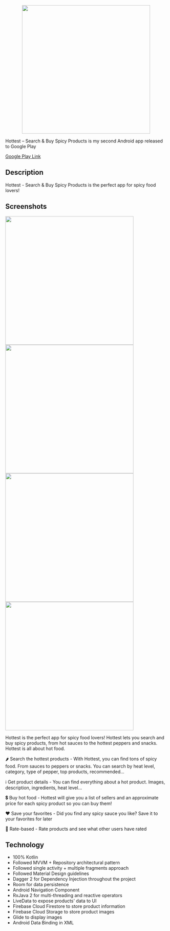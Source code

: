 <p align="center"><img src="https://lh3.googleusercontent.com/l6ZS8xdyTyeK9is47jiKgJZr1BMN-nuEBKMKijrGpiIfbxr_M4cG2UtyXh9tqKUsKA=s180-rw" width="400" style="max-width:100%;"></p>
Hottest – Search & Buy Spicy Products is my second Android app released to Google Play

[Google Play Link](https://play.google.com/store/apps/details?id=com.davlop.hottest)

## Description
Hottest - Search & Buy Spicy Products is the perfect app for spicy food lovers!

## Screenshots
<img src="https://lh3.googleusercontent.com/kCIeWrTDgkshsiS7sEC3hz-MYmwYaZcGbeqR88ELf3ZGu8ymnqUbooDz1_3J8p1bFGI=w1920-h880-rw" height="400" style="max-width:100%;"> <img src="https://lh3.googleusercontent.com/4y98XtcQqhgU-PekQpLWkXAbWY4C-F4LQnb039cuRgOoH8SJN8K-mWajTNy_wuzvJ2Ts=w1920-h880-rw" height="400" style="max-width:100%;"> <img src="https://lh3.googleusercontent.com/pEz9U3NBfeV_j2eAG6TvEBE7KzwZRwxCEMsooBseIy5C-hPv6EqSMo80USbQFxsHlzQ=w1920-h880-rw" height="400" style="max-width:100%;"> <img src="https://lh3.googleusercontent.com/eMCKouKLGQT9a6OXgcbK8aPjG6uNQ2dnpiOfx05_sqF7AQqO_40AIpHhygnOKOSqDA=w1920-h880-rw" height="400" style="max-width:100%;">

Hottest is the perfect app for spicy food lovers! Hottest lets you search and buy spicy products, from hot sauces to the hottest peppers and snacks. Hottest is all about hot food.

🌶 Search the hottest products - With Hottest, you can find tons of spicy food. From sauces to peppers or snacks. You can search by heat level, category, type of pepper, top products, recommended...

ℹ️ Get product details - You can find everything about a hot product. Images, description, ingredients, heat level...

💲 Buy hot food - Hottest will give you a list of sellers and an approximate price for each spicy product so you can buy them! 

❤️ Save your favorites - Did you find any spicy sauce you like? Save it to your favorites for later

🌟 Rate-based - Rate products and see what other users have rated 

## Technology
- 100% Kotlin
- Followed MVVM + Repository architectural pattern
- Followed single activity + multiple fragments approach
- Followed Material Design guidelines
- Dagger 2 for Dependency Injection throughout the project
- Room for data persistence
- Android Navigation Component
- RxJava 2 for multi-threading and reactive operators
- LiveData to expose products' data to UI
- Firebase Cloud Firestore to store product information
- Firebase Cloud Storage to store product images
- Glide to display images
- Android Data Binding in XML
